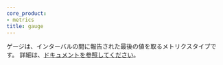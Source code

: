 ```yaml
---
core_product:
- metrics
title: gauge
---
```

ゲージは、インターバルの間に報告された最後の値を取るメトリクスタイプです。
詳細は、<a href="/metrics/#metric-types">ドキュメントを参照してください</a>。